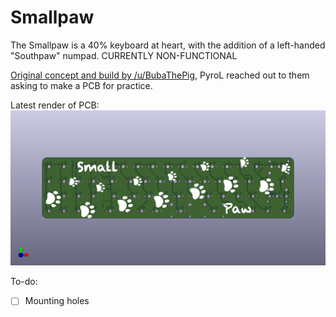# Smallpaw

The Smallpaw is a 40% keyboard at heart, with the addition of a left-handed "Southpaw" numpad. CURRENTLY NON-FUNCTIONAL

[Original concept and build by /u/BubaThePig](https://www.reddit.com/r/MechanicalKeyboards/comments/95qxa0/made_my_first_keeb/), PyroL reached out to them asking to make a PCB for practice.

Latest render of PCB:
![pcb](pcb.png)

To-do:

- [ ] Mounting holes
